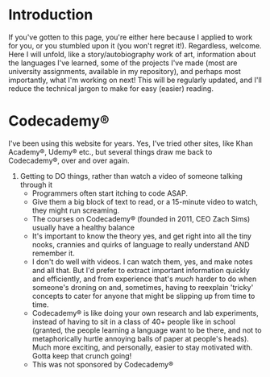 # Introduction
If you've gotten to this page, you're either here because I applied to work for you, or you stumbled upon it (you won't regret it!). Regardless, welcome. Here I will unfold, like a story/autobiography work of art, information about the languages I've learned, some of the projects I've made (most are university assignments, available in my repository), and perhaps most importantly, what I'm working on next! This will be regularly updated, and I'll reduce the technical jargon to make for easy (easier) reading. 

# Codecademy®
I've been using this website for years. Yes, I've tried other sites, like Khan Academy®, Udemy® etc., but several things draw me back to Codecademy®, over and over again.
1. Getting to DO things, rather than watch a video of someone talking through it
   - Programmers often start itching to code ASAP.
   - Give them a big block of text to read, or a 15-minute video to watch, they might run screaming.
   - The courses on Codecademy® (founded in 2011, CEO Zach Sims) usually have a healthy balance
   - It's important to know the theory yes, and get right into all the tiny nooks, crannies and quirks of language to really understand AND remember it. 
   - I don't do well with videos. I can watch them, yes, and make notes and all that. But I'd prefer to extract important information quickly and efficiently, and from experience that's *much* harder to do when someone's droning on and, sometimes, having to reexplain 'tricky' concepts to cater for anyone that might be slipping up from time to time.
   - Codecademy® is like doing your own research and lab experiments, instead of having to sit in a class of 40+ people like in school (granted, the people learning a language want to be there, and not to metaphorically hurtle annoying balls of paper at people's heads). Much more exciting, and personally, easier to stay motivated with. Gotta keep that crunch going!
   - This was not sponsored by Codecademy®
